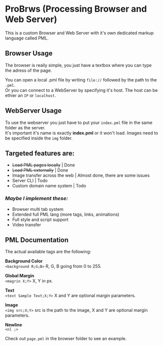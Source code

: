 # ProBrws (Processing Browser and Web Server)
This is a custom Browser and Web Server with it's own dedicated markup language called PML.

## Browser Usage
The browser is really simple, you just have a textbox where you can type the adress of the page.

You can open a local .pml file by writing `file://` followed by the path to the `.pml`.  
Or you can connect to a WebServer by specifying it's host. The host can be ethier an `IP` or `localhost`.

## WebServer Usage
To use the webserver you just have to put your `index.pml` file in the same folder as the server.  
It's important it's name is exactly **index.pml** or it won't load. Images need to be specified inside the `img` folder.

## Targeted features are:
- ~~Load PML pages locally~~ | Done
- ~~Load PML externally~~ | Done
- Image transfer across the web | Almost done, there are some issues
- Server CLI | Todo
- Custom domain name system | Todo

### *Maybe I implement these:*
- Browser multi tab system
- Extended full PML lang (more tags, links, animations)
- Full style and script support
- Video transfer

## PML Documentation

The actual available tags are the following:

**Background Color**  
`<background R;G;B>` R, G, B going from 0 to 255.

**Global Margin**  
`<magrin X;Y>` X, Y in px.

**Text**  
`<text Sample Text;X;Y>` X and Y are optional margin parameters.

**Image**  
`<img src;X;Y>` src is the path to the image, X and Y are optional margin parameters.

**Newline**  
`<nl ;>`

Check out `page.pml` in the browser folder to see an example.
